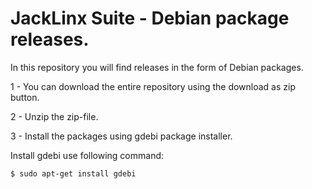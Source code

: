 # JackLinx Suite - Debian package releases.

In this repository you will find releases in the form of Debian packages.

1 - You can download the entire repository using the download as zip button.

2 - Unzip the zip-file.

3 - Install the packages using gdebi package installer.

Install gdebi use following command:

```
$ sudo apt-get install gdebi
```
